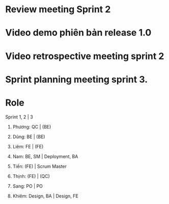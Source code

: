 # Review meeting Sprint 2 

# Video demo phiên bản release 1.0 

# Video retrospective meeting sprint 2

# Sprint planning meeting sprint 3.

# Role

Sprint 1, 2             | 3

1. Phương: QC           | (BE)

2. Dũng: BE             | (BE)

3. Liêm: FE             | (FE)

4. Nam: BE, SM          | Deployment, BA

5. Tiến: (FE)           | Scrum Master

6. Thịnh: (FE)          | (QC)

7. Sang: PO             | PO

8. Khiêm: Design, BA    | Design, FE